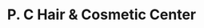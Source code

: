---
title: "P. C Hair & Cosmetic Center"
url: /monrovia/p-c-hair-and-cosmetic-center/
shop: beauty
---